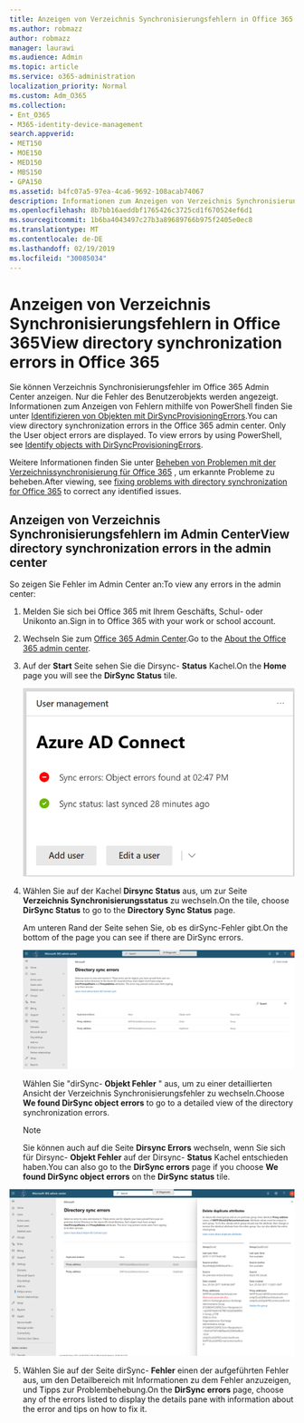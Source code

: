 ```yaml
---
title: Anzeigen von Verzeichnis Synchronisierungsfehlern in Office 365
ms.author: robmazz
author: robmazz
manager: laurawi
ms.audience: Admin
ms.topic: article
ms.service: o365-administration
localization_priority: Normal
ms.custom: Adm_O365
ms.collection:
- Ent_O365
- M365-identity-device-management
search.appverid:
- MET150
- MOE150
- MED150
- MBS150
- GPA150
ms.assetid: b4fc07a5-97ea-4ca6-9692-108acab74067
description: Informationen zum Anzeigen von Verzeichnis Synchronisierungsfehlern in Office 365 Admin Center.
ms.openlocfilehash: 8b7bb16aeddbf1765426c3725cd1f670524ef6d1
ms.sourcegitcommit: 1b6ba4043497c27b3a89689766b975f2405e0ec8
ms.translationtype: MT
ms.contentlocale: de-DE
ms.lasthandoff: 02/19/2019
ms.locfileid: "30085034"
---
```

# <a name="view-directory-synchronization-errors-in-office-365"></a><span data-ttu-id="b28be-103">Anzeigen von Verzeichnis Synchronisierungsfehlern in Office 365</span><span class="sxs-lookup"><span data-stu-id="b28be-103">View directory synchronization errors in Office 365</span></span>

<span data-ttu-id="b28be-p101">Sie können Verzeichnis Synchronisierungsfehler im Office 365 Admin Center anzeigen. Nur die Fehler des Benutzerobjekts werden angezeigt. Informationen zum Anzeigen von Fehlern mithilfe von PowerShell finden Sie unter [Identifizieren von Objekten mit DirSyncProvisioningErrors](https://docs.microsoft.com/azure/active-directory/hybrid/how-to-connect-syncservice-duplicate-attribute-resiliency).</span><span class="sxs-lookup"><span data-stu-id="b28be-p101">You can view directory synchronization errors in the Office 365 admin center. Only the User object errors are displayed. To view errors by using PowerShell, see [Identify objects with DirSyncProvisioningErrors](https://docs.microsoft.com/azure/active-directory/hybrid/how-to-connect-syncservice-duplicate-attribute-resiliency).</span></span>

<span data-ttu-id="b28be-107">Weitere Informationen finden Sie unter [Beheben von Problemen mit der Verzeichnissynchronisierung für Office 365](fix-problems-with-directory-synchronization.md) , um erkannte Probleme zu beheben.</span><span class="sxs-lookup"><span data-stu-id="b28be-107">After viewing, see [fixing problems with directory synchronization for Office 365](fix-problems-with-directory-synchronization.md) to correct any identified issues.</span></span>
  
## <a name="view-directory-synchronization-errors-in-the-admin-center"></a><span data-ttu-id="b28be-108">Anzeigen von Verzeichnis Synchronisierungsfehlern im Admin Center</span><span class="sxs-lookup"><span data-stu-id="b28be-108">View directory synchronization errors in the admin center</span></span>

<span data-ttu-id="b28be-109">So zeigen Sie Fehler im Admin Center an:</span><span class="sxs-lookup"><span data-stu-id="b28be-109">To view any errors in the admin center:</span></span>
  
1. <span data-ttu-id="b28be-110">Melden Sie sich bei Office 365 mit Ihrem Geschäfts, Schul- oder Unikonto an.</span><span class="sxs-lookup"><span data-stu-id="b28be-110">Sign in to Office 365 with your work or school account.</span></span> 
    
2. <span data-ttu-id="b28be-111">Wechseln Sie zum [Office 365 Admin Center](https://support.office.com/article/758befc4-0888-4009-9f14-0d147402fd23).</span><span class="sxs-lookup"><span data-stu-id="b28be-111">Go to the [About the Office 365 admin center](https://support.office.com/article/758befc4-0888-4009-9f14-0d147402fd23).</span></span>
    
3. <span data-ttu-id="b28be-112">Auf der **Start** Seite sehen Sie die Dirsync- **Status** Kachel.</span><span class="sxs-lookup"><span data-stu-id="b28be-112">On the **Home** page you will see the **DirSync Status** tile.</span></span> 
    
    ![Die dirSync-Status Kachel in der Admin Center-Vorschau](media/060006e9-de61-49d5-8979-e77cda198e71.png)
  
4. <span data-ttu-id="b28be-114">Wählen Sie auf der Kachel **Dirsync Status** aus, um zur Seite **Verzeichnis Synchronisierungsstatus** zu wechseln.</span><span class="sxs-lookup"><span data-stu-id="b28be-114">On the tile, choose **DirSync Status** to go to the **Directory Sync Status** page.</span></span> 
    
    <span data-ttu-id="b28be-115">Am unteren Rand der Seite sehen Sie, ob es dirSync-Fehler gibt.</span><span class="sxs-lookup"><span data-stu-id="b28be-115">On the bottom of the page you can see if there are DirSync errors.</span></span>
    
    ![Auf der Seite Verzeichnis Synchronisierungs Status wird angezeigt, ob dirSync-Objekt Fehler vorliegen.](media/882094a3-80d3-4aae-b90b-78b27047974c.png)
  
    <span data-ttu-id="b28be-117">Wählen Sie "dirSync- **Objekt Fehler** " aus, um zu einer detaillierten Ansicht der Verzeichnis Synchronisierungsfehler zu wechseln.</span><span class="sxs-lookup"><span data-stu-id="b28be-117">Choose **We found DirSync object errors** to go to a detailed view of the directory synchronization errors.</span></span> 
    
    > [!NOTE]
    > <span data-ttu-id="b28be-118">Sie können auch auf die Seite **Dirsync Errors** wechseln, wenn Sie sich für Dirsync- **Objekt Fehler** auf der Dirsync- **Status** Kachel entschieden haben.</span><span class="sxs-lookup"><span data-stu-id="b28be-118">You can also go to the **DirSync errors** page if you choose **We found DirSync object errors** on the **DirSync status** tile.</span></span> 
  
![Seite "dirSync-Fehler"](media/a6e302d4-6be7-4e3a-b4b5-81c5a2c02952.png)
  
5. <span data-ttu-id="b28be-120">Wählen Sie auf der Seite dirSync- **Fehler** einen der aufgeführten Fehler aus, um den Detailbereich mit Informationen zu dem Fehler anzuzeigen, und Tipps zur Problembehebung.</span><span class="sxs-lookup"><span data-stu-id="b28be-120">On the **DirSync errors** page, choose any of the errors listed to display the details pane with information about the error and tips on how to fix it.</span></span> 
